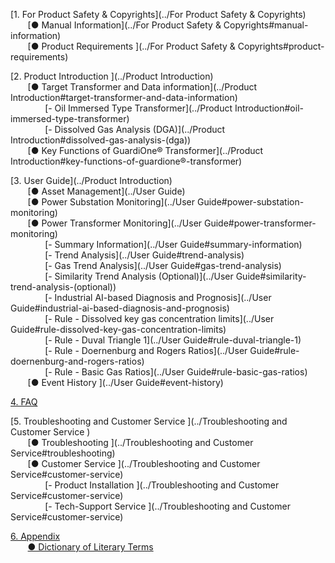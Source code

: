 

[1. For Product Safety & Copyrights](../For Product Safety & Copyrights)  
&nbsp;&nbsp;&nbsp;&nbsp;&nbsp;&nbsp;&nbsp;[● Manual Information](../For Product Safety & Copyrights#manual-information)  
&nbsp;&nbsp;&nbsp;&nbsp;&nbsp;&nbsp;&nbsp;[● Product Requirements ](../For Product Safety & Copyrights#product-requirements) 

[2. Product Introduction ](../Product Introduction)  
&nbsp;&nbsp;&nbsp;&nbsp;&nbsp;&nbsp;&nbsp;[● Target Transformer and Data information](../Product Introduction#target-transformer-and-data-information)  
&nbsp;&nbsp;&nbsp;&nbsp;&nbsp;&nbsp;&nbsp;&nbsp;&nbsp;&nbsp;&nbsp;&nbsp;&nbsp;&nbsp;[- Oil Immersed Type Transformer](../Product Introduction#oil-immersed-type-transformer)   
&nbsp;&nbsp;&nbsp;&nbsp;&nbsp;&nbsp;&nbsp;&nbsp;&nbsp;&nbsp;&nbsp;&nbsp;&nbsp;&nbsp;[- Dissolved Gas Analysis (DGA)](../Product Introduction#dissolved-gas-analysis-(dga))   
&nbsp;&nbsp;&nbsp;&nbsp;&nbsp;&nbsp;&nbsp;[● Key Functions of GuardiOne® Transformer](../Product Introduction#key-functions-of-guardione®-transformer) 

[3. User Guide](../Product Introduction)  
&nbsp;&nbsp;&nbsp;&nbsp;&nbsp;&nbsp;&nbsp;[● Asset Management](../User Guide)  
&nbsp;&nbsp;&nbsp;&nbsp;&nbsp;&nbsp;&nbsp;[● Power Substation Monitoring](../User Guide#power-substation-monitoring)  
&nbsp;&nbsp;&nbsp;&nbsp;&nbsp;&nbsp;&nbsp;[● Power Transformer Monitoring](../User Guide#power-transformer-monitoring)  
&nbsp;&nbsp;&nbsp;&nbsp;&nbsp;&nbsp;&nbsp;&nbsp;&nbsp;&nbsp;&nbsp;&nbsp;&nbsp;&nbsp;[- Summary Information](../User Guide#summary-information)  
&nbsp;&nbsp;&nbsp;&nbsp;&nbsp;&nbsp;&nbsp;&nbsp;&nbsp;&nbsp;&nbsp;&nbsp;&nbsp;&nbsp;[- Trend Analysis](../User Guide#trend-analysis)    
&nbsp;&nbsp;&nbsp;&nbsp;&nbsp;&nbsp;&nbsp;&nbsp;&nbsp;&nbsp;&nbsp;&nbsp;&nbsp;&nbsp;[- Gas Trend Analysis](../User Guide#gas-trend-analysis)   
&nbsp;&nbsp;&nbsp;&nbsp;&nbsp;&nbsp;&nbsp;&nbsp;&nbsp;&nbsp;&nbsp;&nbsp;&nbsp;&nbsp;[- Similarity Trend Analysis (Optional)](../User Guide#similarity-trend-analysis-(optional))  
&nbsp;&nbsp;&nbsp;&nbsp;&nbsp;&nbsp;&nbsp;&nbsp;&nbsp;&nbsp;&nbsp;&nbsp;&nbsp;&nbsp;[- Industrial AI-based Diagnosis and Prognosis](../User Guide#industrial-ai-based-diagnosis-and-prognosis)    
&nbsp;&nbsp;&nbsp;&nbsp;&nbsp;&nbsp;&nbsp;&nbsp;&nbsp;&nbsp;&nbsp;&nbsp;&nbsp;&nbsp;[- Rule - Dissolved key gas concentration limits](../User Guide#rule-dissolved-key-gas-concentration-limits)    
&nbsp;&nbsp;&nbsp;&nbsp;&nbsp;&nbsp;&nbsp;&nbsp;&nbsp;&nbsp;&nbsp;&nbsp;&nbsp;&nbsp;[- Rule - Duval Triangle 1](../User Guide#rule-duval-triangle-1)    
&nbsp;&nbsp;&nbsp;&nbsp;&nbsp;&nbsp;&nbsp;&nbsp;&nbsp;&nbsp;&nbsp;&nbsp;&nbsp;&nbsp;[- Rule - Doernenburg and Rogers Ratios](../User Guide#rule-doernenburg-and-rogers-ratios)    
&nbsp;&nbsp;&nbsp;&nbsp;&nbsp;&nbsp;&nbsp;&nbsp;&nbsp;&nbsp;&nbsp;&nbsp;&nbsp;&nbsp;[- Rule - Basic Gas Ratios](../User Guide#rule-basic-gas-ratios)    
&nbsp;&nbsp;&nbsp;&nbsp;&nbsp;&nbsp;&nbsp;[● Event History ](../User Guide#event-history)  
  
[4. FAQ](../FAQ)  

[5. Troubleshooting and Customer Service ](../Troubleshooting and Customer Service )  
&nbsp;&nbsp;&nbsp;&nbsp;&nbsp;&nbsp;&nbsp;[● Troubleshooting ](../Troubleshooting and Customer Service#troubleshooting)  
&nbsp;&nbsp;&nbsp;&nbsp;&nbsp;&nbsp;&nbsp;[● Customer Service ](../Troubleshooting and Customer Service#customer-service)  
&nbsp;&nbsp;&nbsp;&nbsp;&nbsp;&nbsp;&nbsp;&nbsp;&nbsp;&nbsp;&nbsp;&nbsp;&nbsp;&nbsp;[- Product Installation ](../Troubleshooting and Customer Service#customer-service)    
&nbsp;&nbsp;&nbsp;&nbsp;&nbsp;&nbsp;&nbsp;&nbsp;&nbsp;&nbsp;&nbsp;&nbsp;&nbsp;&nbsp;[- Tech-Support Service ](../Troubleshooting and Customer Service#customer-service)    

[6. Appendix](../Appendix)  
&nbsp;&nbsp;&nbsp;&nbsp;&nbsp;&nbsp;&nbsp;[● Dictionary of Literary Terms ](../Appendix#dictionary-of-literary-terms) 
